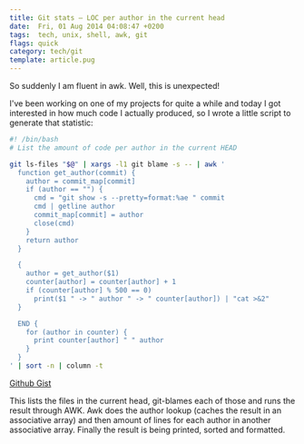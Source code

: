 ```yaml
---
title: Git stats – LOC per author in the current head
date:  Fri, 01 Aug 2014 04:08:47 +0200
tags:  tech, unix, shell, awk, git
flags: quick
category: tech/git
template: article.pug
---
```


So suddenly I am fluent in awk. Well, this is unexpected!

I've been working on one of my projects for quite a while
and today I got interested in how much code I actually
produced, so I wrote a little script to generate that
statistic:

<gist url=""></gist>
```bash
#! /bin/bash
# List the amount of code per author in the current HEAD

git ls-files "$@" | xargs -l1 git blame -s -- | awk '
  function get_author(commit) {
    author = commit_map[commit]
    if (author == "") {
      cmd = "git show -s --pretty=format:%ae " commit 
      cmd | getline author
      commit_map[commit] = author
      close(cmd)
    }
    return author
  }

  {
    author = get_author($1)
    counter[author] = counter[author] + 1
    if (counter[author] % 500 == 0)
      print($1 " -> " author " -> " counter[author]) | "cat >&2"
  }

  END {
    for (author in counter) {
      print counter[author] " " author
    }
  }
' | sort -n | column -t
```
[Github Gist](https://gist.github.com/koraa/6f66cdc7f99848035892/raw/d337ce21230f9be2ab96209fe2177d32b28a745c/author-stat.sh)

This lists the files in the current head, git-blames each of
those and runs the result through AWK.
Awk does the author lookup (caches the result in an
associative array) and then amount of lines for each author
in another associative array.
Finally the result is being printed, sorted and formatted.
